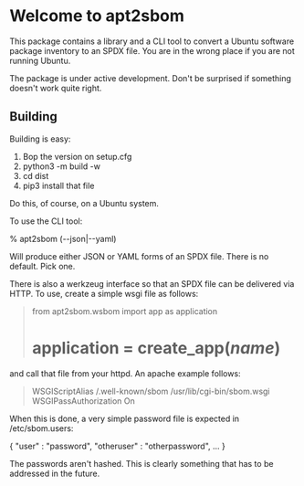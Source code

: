 # Welcome to apt2sbom

This package contains a library and a CLI tool to convert a Ubuntu
software package inventory to an SPDX file.  You are in the wrong
place if you are not running Ubuntu.

The package is under active development.  Don't be surprised if
something doesn't work quite right.

## Building

Building is easy:

1. Bop the version on setup.cfg
2. python3 -m build -w
3. cd dist
4. pip3 install that file

Do this, of course, on a Ubuntu system.

To use the CLI tool:

% apt2sbom (--json|--yaml)

Will produce either JSON or YAML forms of an SPDX file. There is no
default.  Pick one.

There is also a werkzeug interface so that an SPDX file can be
delivered via HTTP.  To use, create a simple wsgi file as follows:

> from apt2sbom.wsbom import app as application
>
> # application = create_app(_name_)

and call that file from your httpd. An apache example follows:

 > WSGIScriptAlias /.well-known/sbom /usr/lib/cgi-bin/sbom.wsgi
 > WSGIPassAuthorization On

When this is done, a very simple password file is expected in
/etc/sbom.users:

{
  "user" : "password",
  "otheruser" : "otherpassword",
  ...
}

The passwords aren't hashed.  This is clearly something that has to
be addressed in the future.

